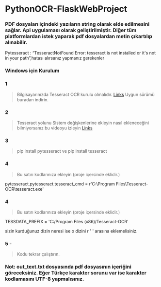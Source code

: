 # PythonOCR-FlaskWebProject
<h3> PDF dosyaları içindeki yazıların string olarak elde edilmesini sağlar. Api uygulaması olarak geliştirilmiştir. Diğer tüm platformlardan istek yaparak pdf dosyalardan metin çıkartılıp alınabilir.
</h3

<h2>Pytesseract : “TesseractNotFound Error: tesseract is not installed or it's not in your path”,hatası alırsanız yapmanız gerekenler</h2>


### Windows için Kurulum

 ### 1 
                   
> Bilgisayarınızda Tesseract OCR kurulu olmalıdır.
[Links](https://github.com/UB-Mannheim/tesseract/wiki)
Uygun sürümü buradan indirin.



### 2 
                    
> Tesseract yolunu  Sistem değişkenlerine ekleyin 
nasıl ekleneceğini bilmiyorsanız bu videoyu izleyin [Links](https://onedrive.live.com/?authkey=%21AP5Ln23ZkVqfwBQ&cid=7D42363E6971485E&id=7D42363E6971485E%213115&parId=root&o=OneUp)

### 3 
               
> pip install pytesseract ve pip install tesseract


### 4 
                    
> Bu satırı kodlarınıza ekleyin (proje içersinde eklidir.)

pytesseract.pytesseract.tesseract_cmd = r'C:\Program Files\Tesseract-OCR\tesseract.exe'

### 4 
> Bu satırı kodlarınıza ekleyin (proje içersinde eklidir.)
 
TESSDATA_PREFIX = 'C:/Program Files (x86)/Tesseract-OCR' 

sizin kurduğunuz dizin neresi ise o dizini r ' ' arasına eklemelisiniz.

### 5 -
                    
> Kodu tekrar çalıştırın.


### Not: out_text.txt  dosyasında pdf dosyasının içeriğini göreceksiniz. Eğer Türkçe karakter sorunu var ise karakter kodlamasını UTF-8 yapmalısınız.

